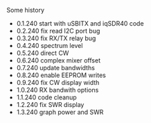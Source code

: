 Some history
 * 0.1.240 start with uSBITX and iqSDR40 code
 * 0.2.240 fix read I2C port bug
 * 0.3.240 fix RX/TX relay bug
 * 0.4.240 spectrum level
 * 0.5.240 direct CW
 * 0.6.240 complex mixer offset
 * 0.7.240 update bandwidths
 * 0.8.240 enable EEPROM writes
 * 0.9.240 fix CW display width
 * 1.0.240 RX bandwith options
 * 1.1.240 code cleanup
 * 1.2.240 fix SWR display
 * 1.3.240 graph power and SWR
